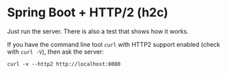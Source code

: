 # Spring Boot + HTTP/2 (h2c)

Just run the server. There is also a test that shows how it works.

If you have the command line tool `curl` with HTTP2 support enabled (check with `curl -V`), then ask the server:
```shell
curl -v --http2 http://localhost:8080
```
